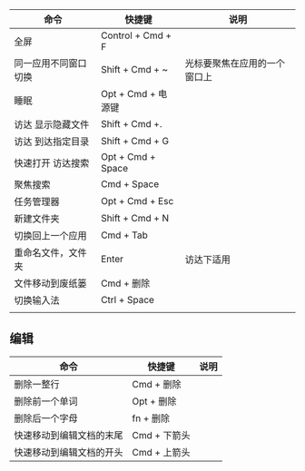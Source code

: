 | 命令                 | 快捷键             | 说明                         |
| -------------------- | ------------------ | ---------------------------- |
| 全屏                 | Control + Cmd + F  |                              |
| 同一应用不同窗口切换 | Shift + Cmd + ~    | 光标要聚焦在应用的一个窗口上 |
| 睡眠                 | Opt + Cmd + 电源键 |                              |
| 访达 显示隐藏文件    | Shift + Cmd +.     |                              |
| 访达 到达指定目录    | Shift + Cmd + G    |                              |
| 快速打开 访达搜索    | Opt + Cmd + Space  |                              |
| 聚焦搜索             | Cmd + Space        |                              |
| 任务管理器           | Opt + Cmd + Esc    |                              |
| 新建文件夹           | Shift + Cmd + N    |                              |
| 切换回上一个应用     | Cmd + Tab          |                              |
| 重命名文件，文件夹   | Enter              | 访达下适用                   |
| 文件移动到废纸篓     | Cmd + 删除         |                              |
| 切换输入法           | Ctrl + Space       |                              |
|                      |                    |                              |

## 编辑

| 命令                     | 快捷键       | 说明 |
| ------------------------ | ------------ | ---- |
| 删除一整行               | Cmd + 删除   |      |
| 删除前一个单词           | Opt + 删除   |      |
| 删除后一个字母           | fn + 删除    |      |
| 快速移动到编辑文档的末尾 | Cmd + 下箭头 |      |
| 快速移动到编辑文档的开头 | Cmd + 上箭头 |      |

